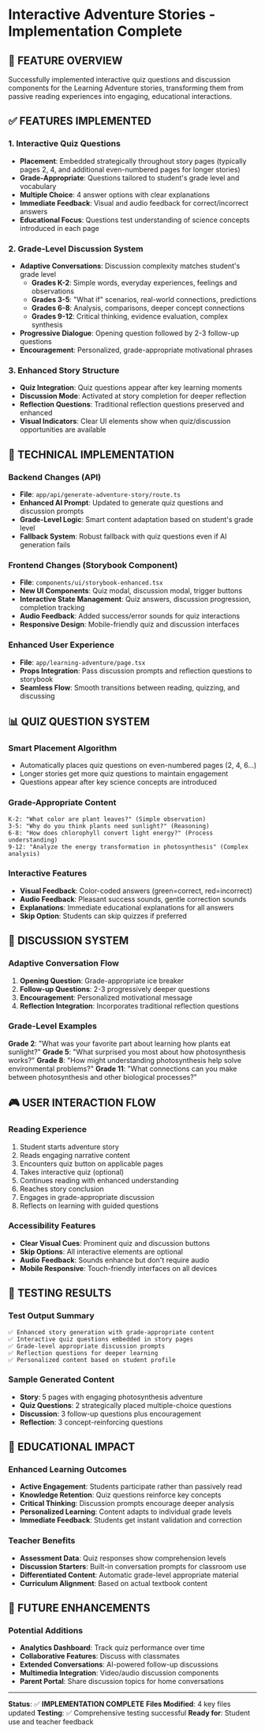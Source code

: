 # Interactive Adventure Stories - Implementation Complete

## 🎯 FEATURE OVERVIEW

Successfully implemented interactive quiz questions and discussion components for the Learning Adventure stories, transforming them from passive reading experiences into engaging, educational interactions.

## ✅ FEATURES IMPLEMENTED

### 1. **Interactive Quiz Questions**
- **Placement**: Embedded strategically throughout story pages (typically pages 2, 4, and additional even-numbered pages for longer stories)
- **Grade-Appropriate**: Questions tailored to student's grade level and vocabulary
- **Multiple Choice**: 4 answer options with clear explanations
- **Immediate Feedback**: Visual and audio feedback for correct/incorrect answers
- **Educational Focus**: Questions test understanding of science concepts introduced in each page

### 2. **Grade-Level Discussion System**
- **Adaptive Conversations**: Discussion complexity matches student's grade level
  - **Grades K-2**: Simple words, everyday experiences, feelings and observations
  - **Grades 3-5**: "What if" scenarios, real-world connections, predictions
  - **Grades 6-8**: Analysis, comparisons, deeper concept connections
  - **Grades 9-12**: Critical thinking, evidence evaluation, complex synthesis
- **Progressive Dialogue**: Opening question followed by 2-3 follow-up questions
- **Encouragement**: Personalized, grade-appropriate motivational phrases

### 3. **Enhanced Story Structure**
- **Quiz Integration**: Quiz questions appear after key learning moments
- **Discussion Mode**: Activated at story completion for deeper reflection
- **Reflection Questions**: Traditional reflection questions preserved and enhanced
- **Visual Indicators**: Clear UI elements show when quiz/discussion opportunities are available

## 🔧 TECHNICAL IMPLEMENTATION

### **Backend Changes (API)**
- **File**: `app/api/generate-adventure-story/route.ts`
- **Enhanced AI Prompt**: Updated to generate quiz questions and discussion prompts
- **Grade-Level Logic**: Smart content adaptation based on student's grade level
- **Fallback System**: Robust fallback with quiz questions even if AI generation fails

### **Frontend Changes (Storybook Component)**
- **File**: `components/ui/storybook-enhanced.tsx`
- **New UI Components**: Quiz modal, discussion modal, trigger buttons
- **Interactive State Management**: Quiz answers, discussion progression, completion tracking
- **Audio Feedback**: Added success/error sounds for quiz interactions
- **Responsive Design**: Mobile-friendly quiz and discussion interfaces

### **Enhanced User Experience**
- **File**: `app/learning-adventure/page.tsx`
- **Props Integration**: Pass discussion prompts and reflection questions to storybook
- **Seamless Flow**: Smooth transitions between reading, quizzing, and discussing

## 📊 QUIZ QUESTION SYSTEM

### **Smart Placement Algorithm**
- Automatically places quiz questions on even-numbered pages (2, 4, 6...)
- Longer stories get more quiz questions to maintain engagement
- Questions appear after key science concepts are introduced

### **Grade-Appropriate Content**
```
K-2: "What color are plant leaves?" (Simple observation)
3-5: "Why do you think plants need sunlight?" (Reasoning)
6-8: "How does chlorophyll convert light energy?" (Process understanding)
9-12: "Analyze the energy transformation in photosynthesis" (Complex analysis)
```

### **Interactive Features**
- **Visual Feedback**: Color-coded answers (green=correct, red=incorrect)
- **Audio Feedback**: Pleasant success sounds, gentle correction sounds
- **Explanations**: Immediate educational explanations for all answers
- **Skip Option**: Students can skip quizzes if preferred

## 💭 DISCUSSION SYSTEM

### **Adaptive Conversation Flow**
1. **Opening Question**: Grade-appropriate ice breaker
2. **Follow-up Questions**: 2-3 progressively deeper questions
3. **Encouragement**: Personalized motivational message
4. **Reflection Integration**: Incorporates traditional reflection questions

### **Grade-Level Examples**
**Grade 2**: "What was your favorite part about learning how plants eat sunlight?"
**Grade 5**: "What surprised you most about how photosynthesis works?"
**Grade 8**: "How might understanding photosynthesis help solve environmental problems?"
**Grade 11**: "What connections can you make between photosynthesis and other biological processes?"

## 🎮 USER INTERACTION FLOW

### **Reading Experience**
1. Student starts adventure story
2. Reads engaging narrative content
3. Encounters quiz button on applicable pages
4. Takes interactive quiz (optional)
5. Continues reading with enhanced understanding
6. Reaches story conclusion
7. Engages in grade-appropriate discussion
8. Reflects on learning with guided questions

### **Accessibility Features**
- **Clear Visual Cues**: Prominent quiz and discussion buttons
- **Skip Options**: All interactive elements are optional
- **Audio Feedback**: Sounds enhance but don't require audio
- **Mobile Responsive**: Touch-friendly interfaces on all devices

## 🧪 TESTING RESULTS

### **Test Output Summary**
```
✅ Enhanced story generation with grade-appropriate content
✅ Interactive quiz questions embedded in story pages  
✅ Grade-level appropriate discussion prompts
✅ Reflection questions for deeper learning
✅ Personalized content based on student profile
```

### **Sample Generated Content**
- **Story**: 5 pages with engaging photosynthesis adventure
- **Quiz Questions**: 2 strategically placed multiple-choice questions
- **Discussion**: 3 follow-up questions plus encouragement
- **Reflection**: 3 concept-reinforcing questions

## 🌟 EDUCATIONAL IMPACT

### **Enhanced Learning Outcomes**
- **Active Engagement**: Students participate rather than passively read
- **Knowledge Retention**: Quiz questions reinforce key concepts
- **Critical Thinking**: Discussion prompts encourage deeper analysis
- **Personalized Learning**: Content adapts to individual grade levels
- **Immediate Feedback**: Students get instant validation and correction

### **Teacher Benefits**
- **Assessment Data**: Quiz responses show comprehension levels
- **Discussion Starters**: Built-in conversation prompts for classroom use
- **Differentiated Content**: Automatic grade-level appropriate material
- **Curriculum Alignment**: Based on actual textbook content

## 🚀 FUTURE ENHANCEMENTS

### **Potential Additions**
- **Analytics Dashboard**: Track quiz performance over time
- **Collaborative Features**: Discuss with classmates
- **Extended Conversations**: AI-powered follow-up discussions
- **Multimedia Integration**: Video/audio discussion components
- **Parent Portal**: Share discussion topics for home conversations

---

**Status**: ✅ **IMPLEMENTATION COMPLETE**
**Files Modified**: 4 key files updated
**Testing**: ✅ Comprehensive testing successful
**Ready for**: Student use and teacher feedback
